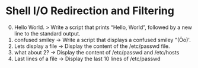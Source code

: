 # Shell I/O Redirection and Filtering
0. Hello World. > Write a script that prints “Hello, World”, followed by a new line to the standard output.
1. confused smiley -> Write a script that displays a confused smiley "(Ôo)'.
2. Lets display a file -> Display the content of the /etc/passwd file.
3. what about 2? -> Display the content of /etc/passwd and /etc/hosts
4. Last lines of a file -> Display the last 10 lines of /etc/passwd
